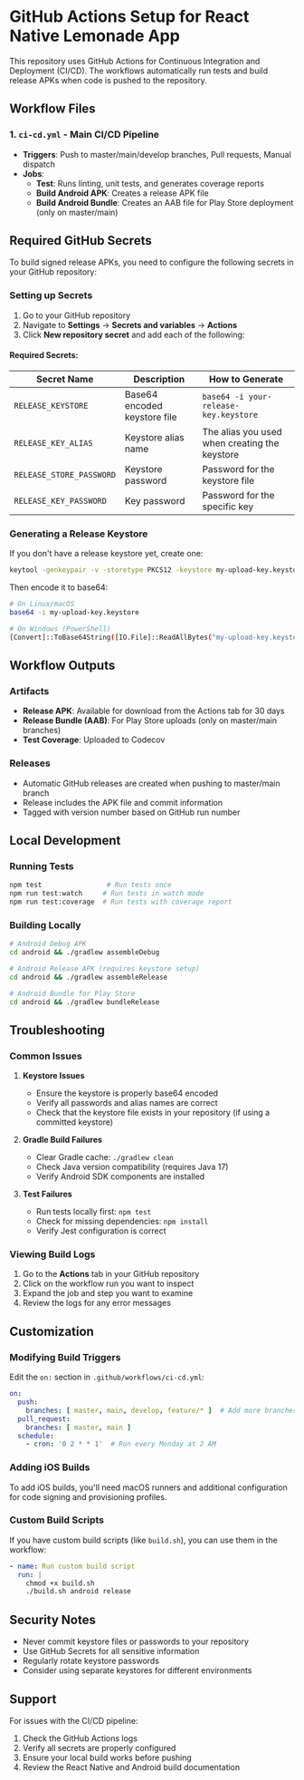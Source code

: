 # GitHub Actions Setup for React Native Lemonade App

This repository uses GitHub Actions for Continuous Integration and Deployment (CI/CD). The workflows automatically run tests and build release APKs when code is pushed to the repository.

## Workflow Files

### 1. `ci-cd.yml` - Main CI/CD Pipeline
- **Triggers**: Push to master/main/develop branches, Pull requests, Manual dispatch
- **Jobs**:
  - **Test**: Runs linting, unit tests, and generates coverage reports
  - **Build Android APK**: Creates a release APK file
  - **Build Android Bundle**: Creates an AAB file for Play Store deployment (only on master/main)

## Required GitHub Secrets

To build signed release APKs, you need to configure the following secrets in your GitHub repository:

### Setting up Secrets

1. Go to your GitHub repository
2. Navigate to **Settings** → **Secrets and variables** → **Actions**
3. Click **New repository secret** and add each of the following:

#### Required Secrets:

| Secret Name | Description | How to Generate |
|-------------|-------------|-----------------|
| `RELEASE_KEYSTORE` | Base64 encoded keystore file | `base64 -i your-release-key.keystore` |
| `RELEASE_KEY_ALIAS` | Keystore alias name | The alias you used when creating the keystore |
| `RELEASE_STORE_PASSWORD` | Keystore password | Password for the keystore file |
| `RELEASE_KEY_PASSWORD` | Key password | Password for the specific key |

### Generating a Release Keystore

If you don't have a release keystore yet, create one:

```bash
keytool -genkeypair -v -storetype PKCS12 -keystore my-upload-key.keystore -alias my-key-alias -keyalg RSA -keysize 2048 -validity 10000
```

Then encode it to base64:

```bash
# On Linux/macOS
base64 -i my-upload-key.keystore

# On Windows (PowerShell)
[Convert]::ToBase64String([IO.File]::ReadAllBytes("my-upload-key.keystore"))
```

## Workflow Outputs

### Artifacts
- **Release APK**: Available for download from the Actions tab for 30 days
- **Release Bundle (AAB)**: For Play Store uploads (only on master/main branches)
- **Test Coverage**: Uploaded to Codecov

### Releases
- Automatic GitHub releases are created when pushing to master/main branch
- Release includes the APK file and commit information
- Tagged with version number based on GitHub run number

## Local Development

### Running Tests
```bash
npm test                # Run tests once
npm run test:watch     # Run tests in watch mode
npm run test:coverage  # Run tests with coverage report
```

### Building Locally
```bash
# Android Debug APK
cd android && ./gradlew assembleDebug

# Android Release APK (requires keystore setup)
cd android && ./gradlew assembleRelease

# Android Bundle for Play Store
cd android && ./gradlew bundleRelease
```

## Troubleshooting

### Common Issues

1. **Keystore Issues**
   - Ensure the keystore is properly base64 encoded
   - Verify all passwords and alias names are correct
   - Check that the keystore file exists in your repository (if using a committed keystore)

2. **Gradle Build Failures**
   - Clear Gradle cache: `./gradlew clean`
   - Check Java version compatibility (requires Java 17)
   - Verify Android SDK components are installed

3. **Test Failures**
   - Run tests locally first: `npm test`
   - Check for missing dependencies: `npm install`
   - Verify Jest configuration is correct

### Viewing Build Logs
1. Go to the **Actions** tab in your GitHub repository
2. Click on the workflow run you want to inspect
3. Expand the job and step you want to examine
4. Review the logs for any error messages

## Customization

### Modifying Build Triggers
Edit the `on:` section in `.github/workflows/ci-cd.yml`:

```yaml
on:
  push:
    branches: [ master, main, develop, feature/* ]  # Add more branches
  pull_request:
    branches: [ master, main ]
  schedule:
    - cron: '0 2 * * 1'  # Run every Monday at 2 AM
```

### Adding iOS Builds
To add iOS builds, you'll need macOS runners and additional configuration for code signing and provisioning profiles.

### Custom Build Scripts
If you have custom build scripts (like `build.sh`), you can use them in the workflow:

```yaml
- name: Run custom build script
  run: |
    chmod +x build.sh
    ./build.sh android release
```

## Security Notes

- Never commit keystore files or passwords to your repository
- Use GitHub Secrets for all sensitive information
- Regularly rotate keystore passwords
- Consider using separate keystores for different environments

## Support

For issues with the CI/CD pipeline:
1. Check the GitHub Actions logs
2. Verify all secrets are properly configured
3. Ensure your local build works before pushing
4. Review the React Native and Android build documentation
